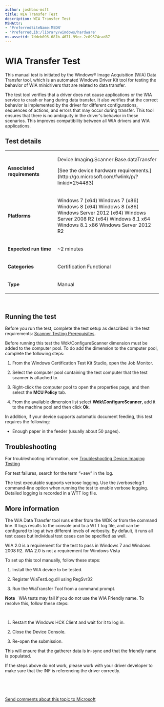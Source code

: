 ```yaml
---
author: joshbax-msft
title: WIA Transfer Test
description: WIA Transfer Test
MSHAttr:
- 'PreferredSiteName:MSDN'
- 'PreferredLib:/library/windows/hardware'
ms.assetid: 7ddeb096-681b-4671-99ec-2c09374cad87
---
```


# WIA Transfer Test


This manual test is initiated by the Windows® Image Acquisition (WIA) Data Transfer tool, which is an automated Windows Driver Kit tool for testing the behavior of WIA minidrivers that are related to data transfer.

The test tool verifies that a driver does not cause applications or the WIA service to crash or hang during data transfer. It also verifies that the correct behavior is implemented by the driver for different configurations, sequences of actions, and errors that may occur during transfer. This tool ensures that there is no ambiguity in the driver's behavior in these scenarios. This improves compatibility between all WIA drivers and WIA applications.

## Test details


<table>
<colgroup>
<col width="50%" />
<col width="50%" />
</colgroup>
<tbody>
<tr class="odd">
<td><p><strong>Associated requirements</strong></p></td>
<td><p>Device.Imaging.Scanner.Base.dataTransfer</p>
<p>[See the device hardware requirements.](http://go.microsoft.com/fwlink/p/?linkid=254483)</p></td>
</tr>
<tr class="even">
<td><p><strong>Platforms</strong></p></td>
<td><p>Windows 7 (x64) Windows 7 (x86) Windows 8 (x64) Windows 8 (x86) Windows Server 2012 (x64) Windows Server 2008 R2 (x64) Windows 8.1 x64 Windows 8.1 x86 Windows Server 2012 R2</p></td>
</tr>
<tr class="odd">
<td><p><strong>Expected run time</strong></p></td>
<td><p>~2 minutes</p></td>
</tr>
<tr class="even">
<td><p><strong>Categories</strong></p></td>
<td><p>Certification Functional</p></td>
</tr>
<tr class="odd">
<td><p><strong>Type</strong></p></td>
<td><p>Manual</p></td>
</tr>
</tbody>
</table>

 

## Running the test


Before you run the test, complete the test setup as described in the test requirements: [Scanner Testing Prerequisites](scanner-testing-prerequisites.md).

Before running this test the Wdk\\ConfigureScanner dimension must be added to the computer pool. To do add the dimension to the computer pool, complete the following steps:

1.  From the Windows Certification Test Kit Studio, open the Job Monitor.

2.  Select the computer pool containing the test computer that the test scanner is attached to.

3.  Right-click the computer pool to open the properties page, and then select the **MCU Policy** tab.

4.  From the available dimension list select **Wdk\\ConfigureScanner**, add it to the machine pool and then click **Ok**.

In addition, if your device supports automatic document feeding, this test requires the following:

-   Enough paper in the feeder (usually about 50 pages).

## Troubleshooting


For troubleshooting information, see [Troubleshooting Device.Imaging Testing](troubleshooting-deviceimaging-testing.md)

For test failures, search for the term “+sev” in the log.

The test executable supports verbose logging. Use the /verboselog:1 command-line option when running the test to enable verbose logging. Detailed logging is recorded in a WTT log file.

## More information


The WIA Data Transfer tool runs either from the WDK or from the command line. It logs results to the console and to a WTT log file, and can be configured to log at two different levels of verbosity. By default, it runs all test cases but individual test cases can be specified as well.

WIA 2.0 is a requirement for the test to pass in Windows 7 and Windows 2008 R2. WIA 2.0 is not a requirement for Windows Vista

To set up this tool manually, follow these steps:

1.  Install the WIA device to be tested.

2.  Register WiaTestLog.dll using RegSvr32

3.  Run the WiaTransfer Tool from a command prompt.

**Note**  
WIA tests may fail if you do not use the WIA Friendly name. To resolve this, follow these steps:

 

1.  Restart the Windows HCK Client and wait for it to log in.

2.  Close the Device Console.

3.  Re-open the submission.

This will ensure that the gatherer data is in-sync and that the friendly name is populated.

If the steps above do not work, please work with your driver developer to make sure that the INF is referencing the driver correctly.

 

 

[Send comments about this topic to Microsoft](mailto:wsddocfb@microsoft.com?subject=Documentation%20feedback%20%5Bp_hck\p_hck%5D:%20WIA%20Transfer%20Test%20%20RELEASE:%20%284/27/2016%29&body=%0A%0APRIVACY%20STATEMENT%0A%0AWe%20use%20your%20feedback%20to%20improve%20the%20documentation.%20We%20don't%20use%20your%20email%20address%20for%20any%20other%20purpose,%20and%20we'll%20remove%20your%20email%20address%20from%20our%20system%20after%20the%20issue%20that%20you're%20reporting%20is%20fixed.%20While%20we're%20working%20to%20fix%20this%20issue,%20we%20might%20send%20you%20an%20email%20message%20to%20ask%20for%20more%20info.%20Later,%20we%20might%20also%20send%20you%20an%20email%20message%20to%20let%20you%20know%20that%20we've%20addressed%20your%20feedback.%0A%0AFor%20more%20info%20about%20Microsoft's%20privacy%20policy,%20see%20http://privacy.microsoft.com/default.aspx. "Send comments about this topic to Microsoft")




